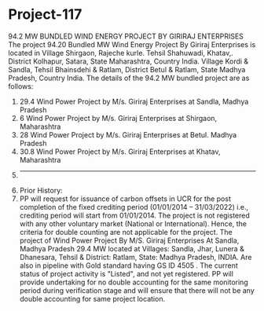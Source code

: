 # Project-117
94.2 MW BUNDLED WIND ENERGY PROJECT BY GIRIRAJ ENTERPRISES
The project 94.20 Bundled MW Wind Energy Project By Giriraj Enterprises is located in Village
Shirgaon, Rajeche kurle. Tehsil Shahuwadi, Khatav,. District Kolhapur, Satara, State Maharashtra,
Country India.
Village Kordi & Sandla, Tehsil Bhainsdehi & Ratlam, District Betul & Ratlam, State Madhya
Pradesh, Country India.
The details of the 94.2 MW bundled project are as follows:
1. 29.4 Wind Power Project by M/s. Giriraj Enterprises at Sandla, Madhya Pradesh
2. 6 Wind Power Project by M/s. Giriraj Enterprises at Shirgaon, Maharashtra
3. 28 Wind Power Project by M/s. Giriraj Enterprises at Betul. Madhya Pradesh
4. 30.8 Wind Power Project by M/s. Giriraj Enterprises at Khatav, Maharashtra
5. _______________
6. Prior History:
7. PP will request for issuance of carbon offsets in UCR for the post completion of the fixed crediting
period (01/01/2014 – 31/03/2022) i.e., crediting period will start from 01/01/2014. The project is not
registered with any other voluntary market (National or International). Hence, the criteria for double
counting are not applicable for the project.
The project of Wind Power Project By M/S. Giriraj Enterprises At Sandla, Madhya Pradesh 29.4 MW
located at Villages: Sandla, Jhar, Lunera & Dhanesara, Tehsil & District: Ratlam, State: Madhya
Pradesh, INDIA. Are also in pipeline with Gold standard having GS ID 4505
. The current status of
project activity is "Listed", and not yet registered. PP will provide undertaking for no double
accounting for the same monitoring period during verification stage and will ensure that there will
not be any double accounting for same project location.
